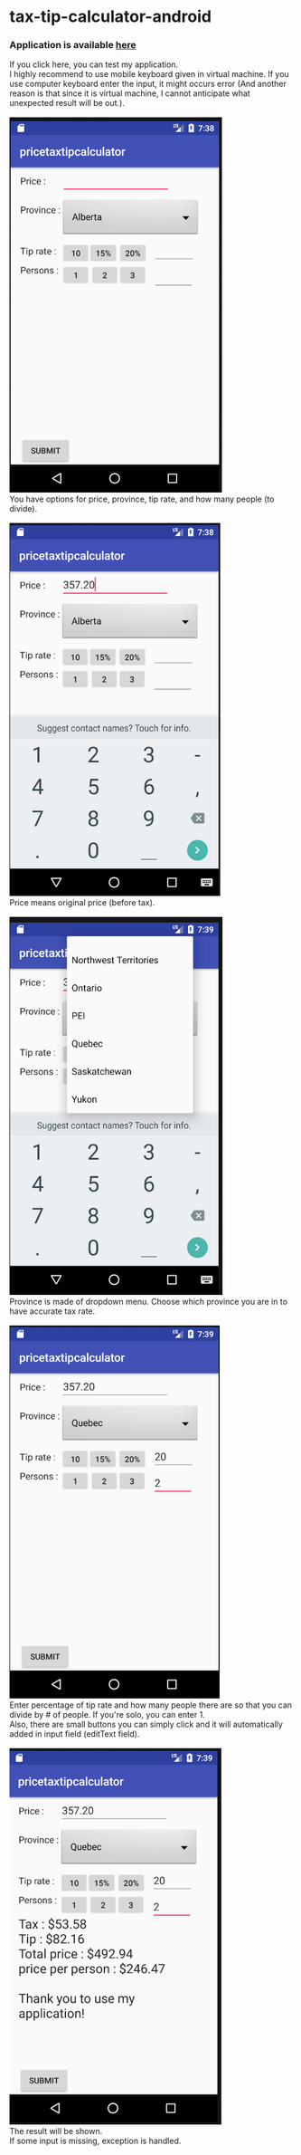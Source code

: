 # tax-tip-calculator-android
### Application is available [here](https://appetize.io/app/jn1gk2ufax37php9u20nk7f4ag)<br> 
If you click here, you can test my application. <br>
I highly recommend to use mobile keyboard given in virtual machine. If you use computer keyboard enter the input, it might occurs error (And another reason is that since it is virtual machine, I cannot anticipate what unexpected result will be out.). <br>
<br>
![](https://github.com/seungwookim08/tax-tip-calculator-android/blob/master/img/screenshot1.PNG)<br>
You have options for price, province, tip rate, and how many people (to divide). <br><br>
![](https://github.com/seungwookim08/tax-tip-calculator-android/blob/master/img/screenshot2.PNG)<br>
Price means original price (before tax).<br><br>
![](https://github.com/seungwookim08/tax-tip-calculator-android/blob/master/img/screenshot3.PNG)<br>
Province is made of dropdown menu. Choose which province you are in to have accurate tax rate. <br><br>
![](https://github.com/seungwookim08/tax-tip-calculator-android/blob/master/img/screenshot4.PNG)<br>
Enter percentage of tip rate and how many people there are so that you can divide by # of people. If you're solo, you can enter 1.<br>
Also, there are small buttons you can simply click and it will automatically added in input field (editText field).<br><br>
![](https://github.com/seungwookim08/tax-tip-calculator-android/blob/master/img/screenshot5.PNG) <br>
The result will be shown. <br>
If some input is missing, exception is handled. <br>
